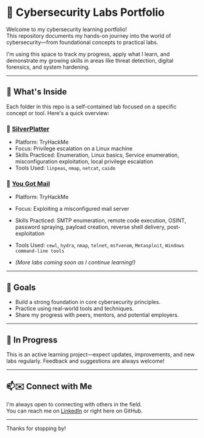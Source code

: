 # 🔐 Cybersecurity Labs Portfolio

Welcome to my cybersecurity learning portfolio!  
This repository documents my hands-on journey into the world of cybersecurity—from foundational concepts to practical labs.

I'm using this space to track my progress, apply what I learn, and demonstrate my growing skills in areas like threat detection, digital forensics, and system hardening.

---

## 📁 What's Inside

Each folder in this repo is a self-contained lab focused on a specific concept or tool. Here's a quick overview:

### 📁 [SilverPlatter](./SilverPlatter)
- Platform: TryHackMe  
- Focus: Privilege escalation on a Linux machine  
- Skills Practiced: Enumeration, Linux basics, Service enumeration, misconfiguration exploitation, local privilege escalation
- Tools Used: `linpeas`, `nmap`, `netcat`, `caido`

### 📁 [You Got Mail](./YouGotMail-THM)
- Platform: TryHackMe  
- Focus: Exploiting a misconfigured mail server  
- Skills Practiced: SMTP enumeration, remote code execution, OSINT, password spraying, payload creation, reverse shell delivery, post-exploitation
- Tools Used: `cewl`, `hydra`, `nmap`, `telnet`, `msfvenom`, `Metasploit`, `Windows command-line tools`

- *(More labs coming soon as I continue learning!)*

---

## 🎯 Goals

- Build a strong foundation in core cybersecurity principles.
- Practice using real-world tools and techniques.
- Share my progress with peers, mentors, and potential employers.

---

## 🚧 In Progress

This is an active learning project—expect updates, improvements, and new labs regularly. Feedback and suggestions are always welcome!

---

## 📫✉️ Connect with Me

I'm always open to connecting with others in the field.  
You can reach me on [LinkedIn](https://www.linkedin.com/in/rishi-singh-243a811a0/) or right here on GitHub.

---

Thanks for stopping by! 
